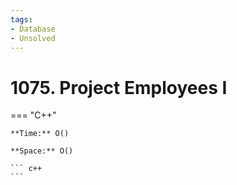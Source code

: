 ```yaml
---
tags:
- Database
- Unsolved
---
```



# 1075. Project Employees I

=== "C++"

    **Time:** O()

    **Space:** O()

    ``` c++
    ```